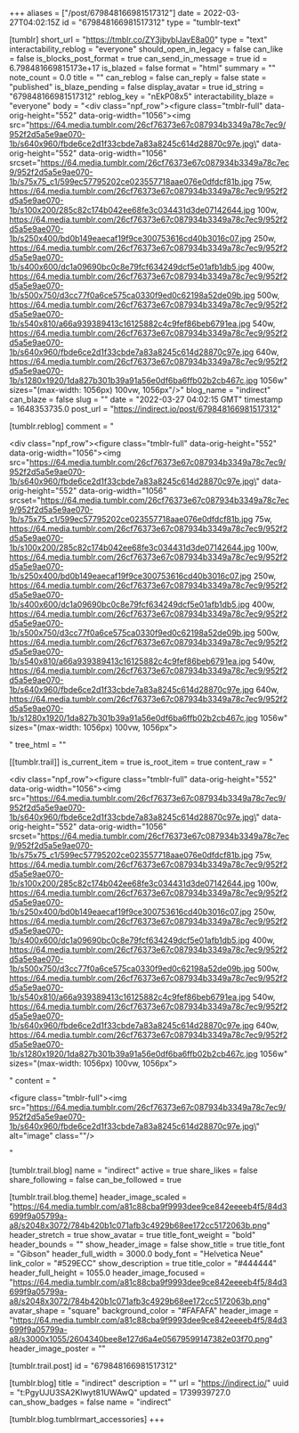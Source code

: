 +++
aliases = ["/post/679848166981517312"]
date = 2022-03-27T04:02:15Z
id = "679848166981517312"
type = "tumblr-text"

[tumblr]
short_url = "https://tmblr.co/ZY3jbyblJavE8a00"
type = "text"
interactability_reblog = "everyone"
should_open_in_legacy = false
can_like = false
is_blocks_post_format = true
can_send_in_message = true
id = 6.798481669815173e+17
is_blazed = false
format = "html"
summary = ""
note_count = 0.0
title = ""
can_reblog = false
can_reply = false
state = "published"
is_blaze_pending = false
display_avatar = true
id_string = "679848166981517312"
reblog_key = "nEkP08x5"
interactability_blaze = "everyone"
body = "<div class=\"npf_row\"><figure class=\"tmblr-full\" data-orig-height=\"552\" data-orig-width=\"1056\"><img src=\"https://64.media.tumblr.com/26cf76373e67c087934b3349a78c7ec9/952f2d5a5e9ae070-1b/s640x960/fbde6ce2d1f33cbde7a83a8245c614d28870c97e.jpg\" data-orig-height=\"552\" data-orig-width=\"1056\" srcset=\"https://64.media.tumblr.com/26cf76373e67c087934b3349a78c7ec9/952f2d5a5e9ae070-1b/s75x75_c1/599ec57795202ce023557718aae076e0dfdcf81b.jpg 75w, https://64.media.tumblr.com/26cf76373e67c087934b3349a78c7ec9/952f2d5a5e9ae070-1b/s100x200/285c82c174b042ee68fe3c034431d3de07142644.jpg 100w, https://64.media.tumblr.com/26cf76373e67c087934b3349a78c7ec9/952f2d5a5e9ae070-1b/s250x400/bd0b149eaecaf19f9ce300753616cd40b3016c07.jpg 250w, https://64.media.tumblr.com/26cf76373e67c087934b3349a78c7ec9/952f2d5a5e9ae070-1b/s400x600/dc1a09690bc0c8e79fcf634249dcf5e01afb1db5.jpg 400w, https://64.media.tumblr.com/26cf76373e67c087934b3349a78c7ec9/952f2d5a5e9ae070-1b/s500x750/d3cc77f0a6ce575ca0330f9ed0c62198a52de09b.jpg 500w, https://64.media.tumblr.com/26cf76373e67c087934b3349a78c7ec9/952f2d5a5e9ae070-1b/s540x810/a66a939389413c16125882c4c9fef86beb6791ea.jpg 540w, https://64.media.tumblr.com/26cf76373e67c087934b3349a78c7ec9/952f2d5a5e9ae070-1b/s640x960/fbde6ce2d1f33cbde7a83a8245c614d28870c97e.jpg 640w, https://64.media.tumblr.com/26cf76373e67c087934b3349a78c7ec9/952f2d5a5e9ae070-1b/s1280x1920/1da827b301b39a91a56e0df6ba6ffb02b2cb467c.jpg 1056w\" sizes=\"(max-width: 1056px) 100vw, 1056px\"/></figure></div>"
blog_name = "indirect"
can_blaze = false
slug = ""
date = "2022-03-27 04:02:15 GMT"
timestamp = 1648353735.0
post_url = "https://indirect.io/post/679848166981517312"

[tumblr.reblog]
comment = "<p><div class=\"npf_row\"><figure class=\"tmblr-full\" data-orig-height=\"552\" data-orig-width=\"1056\"><img src=\"https://64.media.tumblr.com/26cf76373e67c087934b3349a78c7ec9/952f2d5a5e9ae070-1b/s640x960/fbde6ce2d1f33cbde7a83a8245c614d28870c97e.jpg\" data-orig-height=\"552\" data-orig-width=\"1056\" srcset=\"https://64.media.tumblr.com/26cf76373e67c087934b3349a78c7ec9/952f2d5a5e9ae070-1b/s75x75_c1/599ec57795202ce023557718aae076e0dfdcf81b.jpg 75w, https://64.media.tumblr.com/26cf76373e67c087934b3349a78c7ec9/952f2d5a5e9ae070-1b/s100x200/285c82c174b042ee68fe3c034431d3de07142644.jpg 100w, https://64.media.tumblr.com/26cf76373e67c087934b3349a78c7ec9/952f2d5a5e9ae070-1b/s250x400/bd0b149eaecaf19f9ce300753616cd40b3016c07.jpg 250w, https://64.media.tumblr.com/26cf76373e67c087934b3349a78c7ec9/952f2d5a5e9ae070-1b/s400x600/dc1a09690bc0c8e79fcf634249dcf5e01afb1db5.jpg 400w, https://64.media.tumblr.com/26cf76373e67c087934b3349a78c7ec9/952f2d5a5e9ae070-1b/s500x750/d3cc77f0a6ce575ca0330f9ed0c62198a52de09b.jpg 500w, https://64.media.tumblr.com/26cf76373e67c087934b3349a78c7ec9/952f2d5a5e9ae070-1b/s540x810/a66a939389413c16125882c4c9fef86beb6791ea.jpg 540w, https://64.media.tumblr.com/26cf76373e67c087934b3349a78c7ec9/952f2d5a5e9ae070-1b/s640x960/fbde6ce2d1f33cbde7a83a8245c614d28870c97e.jpg 640w, https://64.media.tumblr.com/26cf76373e67c087934b3349a78c7ec9/952f2d5a5e9ae070-1b/s1280x1920/1da827b301b39a91a56e0df6ba6ffb02b2cb467c.jpg 1056w\" sizes=\"(max-width: 1056px) 100vw, 1056px\"></figure></div></p>"
tree_html = ""

[[tumblr.trail]]
is_current_item = true
is_root_item = true
content_raw = "<p><div class=\"npf_row\"><figure class=\"tmblr-full\" data-orig-height=\"552\" data-orig-width=\"1056\"><img src=\"https://64.media.tumblr.com/26cf76373e67c087934b3349a78c7ec9/952f2d5a5e9ae070-1b/s640x960/fbde6ce2d1f33cbde7a83a8245c614d28870c97e.jpg\" data-orig-height=\"552\" data-orig-width=\"1056\" srcset=\"https://64.media.tumblr.com/26cf76373e67c087934b3349a78c7ec9/952f2d5a5e9ae070-1b/s75x75_c1/599ec57795202ce023557718aae076e0dfdcf81b.jpg 75w, https://64.media.tumblr.com/26cf76373e67c087934b3349a78c7ec9/952f2d5a5e9ae070-1b/s100x200/285c82c174b042ee68fe3c034431d3de07142644.jpg 100w, https://64.media.tumblr.com/26cf76373e67c087934b3349a78c7ec9/952f2d5a5e9ae070-1b/s250x400/bd0b149eaecaf19f9ce300753616cd40b3016c07.jpg 250w, https://64.media.tumblr.com/26cf76373e67c087934b3349a78c7ec9/952f2d5a5e9ae070-1b/s400x600/dc1a09690bc0c8e79fcf634249dcf5e01afb1db5.jpg 400w, https://64.media.tumblr.com/26cf76373e67c087934b3349a78c7ec9/952f2d5a5e9ae070-1b/s500x750/d3cc77f0a6ce575ca0330f9ed0c62198a52de09b.jpg 500w, https://64.media.tumblr.com/26cf76373e67c087934b3349a78c7ec9/952f2d5a5e9ae070-1b/s540x810/a66a939389413c16125882c4c9fef86beb6791ea.jpg 540w, https://64.media.tumblr.com/26cf76373e67c087934b3349a78c7ec9/952f2d5a5e9ae070-1b/s640x960/fbde6ce2d1f33cbde7a83a8245c614d28870c97e.jpg 640w, https://64.media.tumblr.com/26cf76373e67c087934b3349a78c7ec9/952f2d5a5e9ae070-1b/s1280x1920/1da827b301b39a91a56e0df6ba6ffb02b2cb467c.jpg 1056w\" sizes=\"(max-width: 1056px) 100vw, 1056px\"></figure></div></p>"
content = "<p><figure class=\"tmblr-full\"><img src=\"https://64.media.tumblr.com/26cf76373e67c087934b3349a78c7ec9/952f2d5a5e9ae070-1b/s640x960/fbde6ce2d1f33cbde7a83a8245c614d28870c97e.jpg\" alt=\"image\" class=\"\"/></figure></p>"

[tumblr.trail.blog]
name = "indirect"
active = true
share_likes = false
share_following = false
can_be_followed = true

[tumblr.trail.blog.theme]
header_image_scaled = "https://64.media.tumblr.com/a81c88cba9f9993dee9ce842eeeeb4f5/84d3699f9a05799a-a8/s2048x3072/784b420b1c071afb3c4929b68ee172cc5172063b.png"
header_stretch = true
show_avatar = true
title_font_weight = "bold"
header_bounds = ""
show_header_image = false
show_title = true
title_font = "Gibson"
header_full_width = 3000.0
body_font = "Helvetica Neue"
link_color = "#529ECC"
show_description = true
title_color = "#444444"
header_full_height = 1055.0
header_image_focused = "https://64.media.tumblr.com/a81c88cba9f9993dee9ce842eeeeb4f5/84d3699f9a05799a-a8/s2048x3072/784b420b1c071afb3c4929b68ee172cc5172063b.png"
avatar_shape = "square"
background_color = "#FAFAFA"
header_image = "https://64.media.tumblr.com/a81c88cba9f9993dee9ce842eeeeb4f5/84d3699f9a05799a-a8/s3000x1055/2604340bee8e127d6a4e05679599147382e03f70.png"
header_image_poster = ""

[tumblr.trail.post]
id = "679848166981517312"

[tumblr.blog]
title = "indirect"
description = ""
url = "https://indirect.io/"
uuid = "t:PgyUJU3SA2Klwyt81UWAwQ"
updated = 1739939727.0
can_show_badges = false
name = "indirect"

[tumblr.blog.tumblrmart_accessories]
+++
